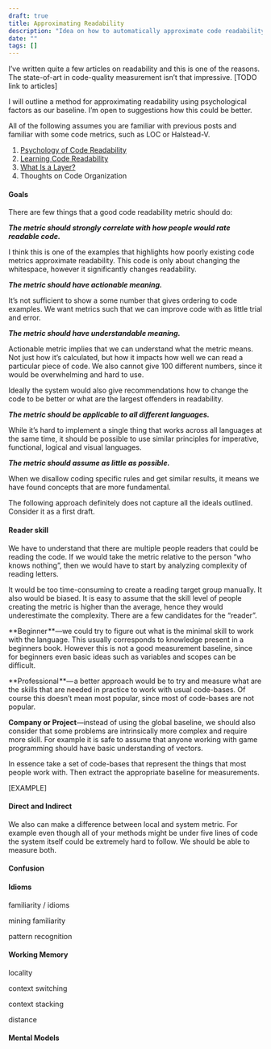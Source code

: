 ```yaml
---
draft: true
title: Approximating Readability
description: "Idea on how to automatically approximate code readability."
date: ""
tags: []
---
```


I’ve written quite a few articles on readability and this is one of the reasons. The state-of-art in code-quality measurement isn’t that impressive. \[TODO link to articles\]

I will outline a method for approximating readability using psychological factors as our baseline. I’m open to suggestions how this could be better.

All of the following assumes you are familiar with previous posts and familiar with some code metrics, such as LOC or Halstead-V.

1.  [Psychology of Code Readability](https://medium.com/@egonelbre/psychology-of-code-readability-d23b1ff1258a)
2.  [Learning Code Readability](https://medium.com/@egonelbre/learning-code-readability-a80e311d3a20)
3.  [What Is a Layer?](https://medium.com/@egonelbre/what-is-a-layer-948bb1a26b5d)
4.  Thoughts on Code Organization

#### Goals

There are few things that a good code readability metric should do:

**_The metric should strongly correlate with how people would rate readable code._**

I think this is one of the examples that highlights how poorly existing code metrics approximate readability. This code is only about changing the whitespace, however it significantly changes readability.

**_The metric should have actionable meaning._**

It’s not sufficient to show a some number that gives ordering to code examples. We want metrics such that we can improve code with as little trial and error.

**_The metric should have understandable meaning._**

Actionable metric implies that we can understand what the metric means. Not just how it’s calculated, but how it impacts how well we can read a particular piece of code. We also cannot give 100 different numbers, since it would be overwhelming and hard to use.

Ideally the system would also give recommendations how to change the code to be better or what are the largest offenders in readability.

**_The metric should be applicable to all different languages._**

While it’s hard to implement a single thing that works across all languages at the same time, it should be possible to use similar principles for imperative, functional, logical and visual languages.

**_The metric should assume as little as possible._**

When we disallow coding specific rules and get similar results, it means we have found concepts that are more fundamental.

The following approach definitely does not capture all the ideals outlined. Consider it as a first draft.

#### Reader skill

We have to understand that there are multiple people readers that could be reading the code. If we would take the metric relative to the person “who knows nothing”, then we would have to start by analyzing complexity of reading letters.

It would be too time-consuming to create a reading target group manually. It also would be biased. It is easy to assume that the skill level of people creating the metric is higher than the average, hence they would underestimate the complexity. There are a few candidates for the “reader”.

**Beginner **—we could try to figure out what is the minimal skill to work with the language. This usually corresponds to knowledge present in a beginners book. However this is not a good measurement baseline, since for beginners even basic ideas such as variables and scopes can be difficult.

**Professional **— a better approach would be to try and measure what are the skills that are needed in practice to work with usual code-bases. Of course this doesn’t mean most popular, since most of code-bases are not popular.

**Company or Project**—instead of using the global baseline, we should also consider that some problems are intrinsically more complex and require more skill. For example it is safe to assume that anyone working with game programming should have basic understanding of vectors.

In essence take a set of code-bases that represent the things that most people work with. Then extract the appropriate baseline for measurements.

\[EXAMPLE\]

#### Direct and Indirect

We also can make a difference between local and system metric. For example even though all of your methods might be under five lines of code the system itself could be extremely hard to follow. We should be able to measure both.

#### Confusion

#### Idioms

familiarity / idioms

mining familiarity

pattern recognition

#### Working Memory

locality

context switching

context stacking

distance

#### Mental Models